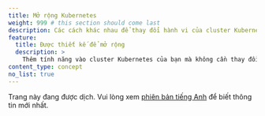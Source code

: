 ```yaml
---
title: Mở rộng Kubernetes
weight: 999 # this section should come last
description: Các cách khác nhau để thay đổi hành vi của cluster Kubernetes của bạn.
feature:
  title: Được thiết kế để mở rộng
  description: >
    Thêm tính năng vào cluster Kubernetes của bạn mà không cần thay đổi mã nguồn upstream.
content_type: concept
no_list: true
---
```


<!-- overview -->

Trang này đang được dịch. Vui lòng xem [phiên bản tiếng Anh](https://kubernetes.io/docs/concepts/extend-kubernetes/) để biết thông tin mới nhất.

